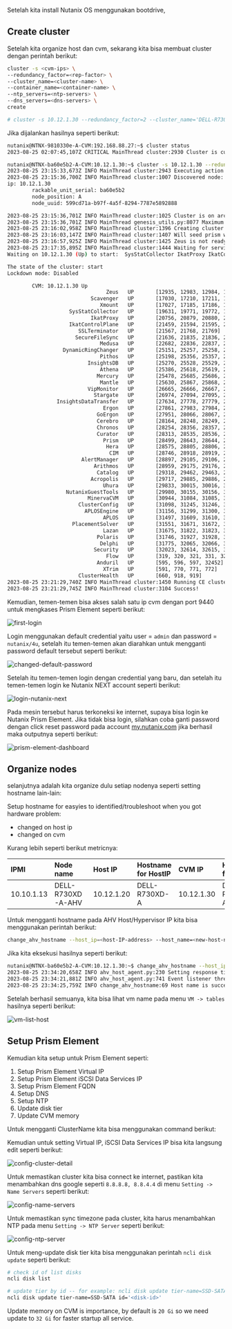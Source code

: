 Setelah kita install Nutanix OS menggunakan bootdrive, 

## Create cluster

Setelah kita organize host dan cvm, sekarang kita bisa membuat cluster dengan perintah berikut:

```bash
cluster -s <cvm-ips> \
--redundancy_factor=<rep-factor> \
--cluster_name=<cluster-name> \
--container_name=<container-name> \
--ntp_servers=<ntp-servers> \
--dns_servers=<dns-servers> \
create

# cluster -s 10.12.1.30 --redundancy_factor=2 --cluster_name='DELL-R730XD-AHV' --container_name='default-storage' --ntp_servers='id.pool.ntp.org' --dns_servers='8.8.8.8' create
```

Jika dijalankan hasilnya seperti berikut:

```bash
nutanix@NTNX-9810330e-A-CVM:192.168.88.27:~$ cluster status
2023-08-25 02:07:45,107Z CRITICAL MainThread cluster:2930 Cluster is currently unconfigured. Please create the cluster.

nutanix@NTNX-ba60e5b2-A-CVM:10.12.1.30:~$ cluster -s 10.12.1.30 --redundancy_factor=2 --cluster_name='DELL-R730XD-AHV' --container_name='default-storage' --ntp_servers='id.pool.ntp.org' --dns_servers='8.8.8.8' create
2023-08-25 23:15:33,673Z INFO MainThread cluster:2943 Executing action create on SVMs 
2023-08-25 23:15:36,700Z INFO MainThread cluster:1007 Discovered node:
ip: 10.12.1.30
        rackable_unit_serial: ba60e5b2
        node_position: A
        node_uuid: 599cd71a-b97f-4a5f-8294-7787e5892888

2023-08-25 23:15:36,701Z INFO MainThread cluster:1025 Cluster is on arch x86_64
2023-08-25 23:15:36,701Z INFO MainThread genesis_utils.py:8077 Maximum node limit corresponding to the hypervisors on the cluster (set([u'kvm'])) : 32
2023-08-25 23:16:02,958Z INFO MainThread cluster:1396 Creating cluster with SVMs: 10.12.1.30
2023-08-25 23:16:03,147Z INFO MainThread cluster:1407 Will seed prism with password hash $6$Ej223/QPGNcQB$Pp1plB7W2.hxswYWiywajdfgS0YYBCyxa/fK7eDoy8FzaDpZFjdJZLprFpCY8O.Y0dpdBNP.XQWT12WvRWCAQ/
2023-08-25 23:16:57,925Z INFO MainThread cluster:1425 Zeus is not ready yet, trying again in 5 seconds
2023-08-25 23:17:35,895Z INFO MainThread cluster:1444 Waiting for services to start
Waiting on 10.12.1.30 (Up) to start:  SysStatCollector IkatProxy IkatControlPlane SSLTerminator SecureFileSync Medusa DynamicRingChanger Pithos InsightsDB Athena Mercury Mantle Stargate InsightsDataTransfer Ergon GoErgon Cerebro Chronos Curator Prism Hera CIM AlertManager Arithmos Catalog Acropolis Uhura NutanixGuestTools MinervaCVM ClusterConfig APLOSEngine APLOS PlacementSolver Lazan Polaris Delphi Security Flow Anduril XTrim ClusterHealth

The state of the cluster: start
Lockdown mode: Disabled

        CVM: 10.12.1.30 Up
                                Zeus   UP       [12935, 12983, 12984, 12985, 12994, 13012]
                           Scavenger   UP       [17030, 17210, 17211, 17212]
                              Xmount   UP       [17027, 17185, 17186, 17221]
                    SysStatCollector   UP       [19631, 19771, 19772, 19773]
                           IkatProxy   UP       [20756, 20879, 20880, 20881]
                    IkatControlPlane   UP       [21459, 21594, 21595, 21596]
                       SSLTerminator   UP       [21567, 21768, 21769]
                      SecureFileSync   UP       [21636, 21835, 21836, 21837]
                              Medusa   UP       [22682, 22836, 22837, 22919, 23361]
                  DynamicRingChanger   UP       [25151, 25257, 25258, 25295]
                              Pithos   UP       [25198, 25356, 25357, 25391]
                          InsightsDB   UP       [25270, 25528, 25529, 25546]
                              Athena   UP       [25386, 25618, 25619, 25620]
                             Mercury   UP       [25478, 25685, 25686, 25745]
                              Mantle   UP       [25630, 25867, 25868, 25880]
                          VipMonitor   UP       [26665, 26666, 26667, 26668, 26676]
                            Stargate   UP       [26974, 27094, 27095, 27127, 27132]
                InsightsDataTransfer   UP       [27634, 27778, 27779, 27780, 27781, 27782, 27783, 27784, 27785]
                               Ergon   UP       [27861, 27983, 27984, 27985]
                             GoErgon   UP       [27951, 28066, 28067, 28141]
                             Cerebro   UP       [28164, 28248, 28249, 28368]
                             Chronos   UP       [28254, 28356, 28357, 28374]
                             Curator   UP       [28313, 28535, 28536, 28599]
                               Prism   UP       [28499, 28643, 28644, 28733]
                                Hera   UP       [28575, 28805, 28806, 28807]
                                 CIM   UP       [28746, 28918, 28919, 28926, 28928]
                        AlertManager   UP       [28897, 29105, 29106, 29135]
                            Arithmos   UP       [28959, 29175, 29176, 29298]
                             Catalog   UP       [29318, 29462, 29463, 29466]
                           Acropolis   UP       [29717, 29885, 29886, 29887]
                               Uhura   UP       [29833, 30015, 30016, 30565]
                   NutanixGuestTools   UP       [29980, 30155, 30156, 30166, 30183]
                          MinervaCVM   UP       [30944, 31084, 31085, 31086, 31368]
                       ClusterConfig   UP       [31098, 31245, 31246, 31247]
                         APLOSEngine   UP       [31156, 31299, 31300, 31301]
                               APLOS   UP       [31497, 31609, 31610, 31611]
                     PlacementSolver   UP       [31551, 31671, 31672, 31673, 31697]
                               Lazan   UP       [31675, 31822, 31823, 31824]
                             Polaris   UP       [31746, 31927, 31928, 32005]
                              Delphi   UP       [31775, 32065, 32066, 32067, 32078]
                            Security   UP       [32023, 32614, 32615, 32617]
                                Flow   UP       [319, 320, 321, 331, 32101]
                             Anduril   UP       [595, 596, 597, 32452]
                               XTrim   UP       [591, 770, 771, 772]
                       ClusterHealth   UP       [660, 918, 919]
2023-08-25 23:21:29,740Z INFO MainThread cluster:1450 Running CE cluster post-create script
2023-08-25 23:21:29,745Z INFO MainThread cluster:3104 Success!
```

Kemudian, temen-temen bisa akses salah satu ip cvm dengan port 9440 untuk mengkases Prism Element seperti berikut:

![first-login](imgs/05-prism-element/01-first-login-prism-element.png)

Login menggunakan default credential yaitu user = `admin` dan password = `nutanix/4u`, setelah itu temen-temen akan diarahkan untuk mengganti password default tersebut seperti berikut:

![changed-default-password](imgs/05-prism-element/01a-changed-default-login.png)

Setelah itu temen-temen login dengan credential yang baru, dan setelah itu temen-temen login ke Nutanix NEXT account seperti berikut:

![login-nutanix-next](imgs/05-prism-element/01b-login-nutanix-next.png)

Pada mesin tersebut harus terkoneksi ke internet, supaya bisa login ke Nutanix Prism Element. Jika tidak bisa login, silahkan coba ganti password dengan click reset password pada account [my.nutanix.com](https://my.nutanix.com) jika berhasil maka outputnya seperti berikut:

![prism-element-dashboard](imgs/05-prism-element/01c-pe-dashboard.png)

## Organize nodes

selanjutnya adalah kita organize dulu setiap nodenya seperti setting hostname lain-lain: 

Setup hostname for easyies to identified/troubleshoot when you got hardware problem:
- changed on host ip
- changed on cvm

Kurang lebih seperti berikut metricnya:

| IPMI          | Node name     | Host IP       | Hostname for HostIP   | CVM IP        | Hostname for CVM      |
| :---          | :---          | :---          | :---                  | :---          | :---                  |
| 10.10.1.13 | DELL-R730XD-A-AHV    | 10.12.1.20 | DELL-R730XD-A        | 10.12.1.30 | DELL-R730XD-A            |

Untuk mengganti hostname pada AHV Host/Hypervisor IP kita bisa menggunakan perintah berikut:

```bash
change_ahv_hostname --host_ip=<host-IP-address> --host_name=<new-host-name>
```

Jika kita eksekusi hasilnya seperti berikut:

```bash
nutanix@NTNX-ba60e5b2-A-CVM:10.12.1.30:~$ change_ahv_hostname --host_ip=10.12.1.20 --host_name=DELL-R730XD-A-AHV
2023-08-25 23:34:20,658Z INFO ahv_host_agent.py:230 Setting response time out None for host agent
2023-08-25 23:34:21,881Z INFO ahv_host_agent.py:741 Event listener thread started
2023-08-25 23:34:25,759Z INFO change_ahv_hostname:69 Host name is successfully updated
```

Setelah berhasil semuanya, kita bisa lihat vm name pada menu `VM -> tables` hasilnya seperti berikut:

![vm-list-host](imgs/05-prism-element/01d-vm-list-name.png)

## Setup Prism Element

Kemudian kita setup untuk Prism Element seperti:

1. Setup Prism Element Virtual IP
2. Setup Prism Element iSCSI Data Services IP
3. Setup Prism Element FQDN
4. Setup DNS
5. Setup NTP
6. Update disk tier
7. Update CVM memory

Untuk mengganti ClusterName kita bisa menggunakan command berikut:

Kemudian untuk setting Virtual IP, iSCSI Data Services IP bisa kita langsung edit seperti berikut:

![config-cluster-detail](imgs/05-prism-element/01f-cluster-detail-config.png)

Untuk memastikan cluster kita bisa connect ke internet, pastikan kita menambahkan dns google seperti `8.8.8.8, 8.8.4.4` di menu `Setting -> Name Servers` seperti berikut: 

![config-name-servers](imgs/05-prism-element/01g-config-name-servers.png)

Untuk memastikan sync timezone pada cluster, kita harus menambahkan NTP pada menu `Setting -> NTP Server` seperti berikut:

![config-ntp-server](imgs/05-prism-element/01h-config-ntp-server.png)

Untuk meng-update disk tier kita bisa menggunakan perintah `ncli disk update` seperti berikut:

```bash
# check id of list disks
ncli disk list

# update tier by id -- for example: ncli disk update tier-name=SSD-SATA id='0006135a-3086-f58f-4cd0-c81f66ef483f::13'
ncli disk update tier-name=SSD-SATA id='<disk-id>'
```

Update memory on CVM is importance, by default is `20 Gi` so we need update to `32 Gi` for faster startup all service.